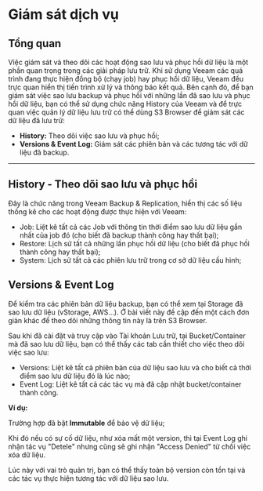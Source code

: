 # Giám sát dịch vụ

## Tổng quan

Việc giám sát và theo dõi các hoạt động sao lưu và phục hồi dữ liệu là một phần quan trọng trong các giải pháp lưu trữ. Khi sử dụng Veeam các quá trình đang thực hiện đồng bộ (chạy job) hay phục hồi dữ liệu, Veeam đều trực quan hiển thị tiến trình xử lý và thông báo kết quả. Bên cạnh đó, để bạn giám sát việc sao lưu backup và phục hồi với những lần đã sao lưu và phục hồi dữ liệu, bạn có thể sử dụng chức năng History của Veeam và để trực quan việc quản lý dữ liệu lưu trữ có thể dùng S3 Browser để giám sát các dữ liệu đã lưu trữ:

* **History:** Theo dõi việc sao lưu và phục hồi;
* **Versions & Event Log:** Giám sát các phiên bản và các tương tác với dữ liệu đã backup.

***

## History - Theo dõi sao lưu và phục hồi 

Đây là chức năng trong Veeam Backup & Replication, hiển thị các số liệu thống kê cho các hoạt động được thực hiện với Veeam:

* Job: Liệt kê tất cả các Job với thông tin thời điểm sao lưu dữ liệu gần nhất của job đó (cho biết đã backup thành công hay thất bại);
* Restore: Lịch sử tất cả những lần phục hồi dữ liệu (cho biết đã phục hồi thành công hay thất bại);
* System: Lịch sử tất cả các phiên lưu trữ trong cơ sở dữ liệu cấu hình;

## Versions & Event Log

Để kiểm tra các phiên bản dữ liệu backup, bạn có thể xem tại Storage đã sao lưu dữ liệu (vStorage, AWS...). Ở bài viết này đề cập đến một cách đơn giản khác để theo dõi những thông tin này là trên S3 Browser.

Sau khi đã cài đặt và truy cập vào Tài khoản Lưu trữ, tại Bucket/Container mà đã sao lưu dữ liệu, bạn có thể thấy các tab cần thiết cho việc theo dõi việc sao lưu:

* Versions: Liệt kê tất cả phiên bản của dữ liệu sao lưu và cho biết cả thời điểm sao lưu dữ liệu đó là lúc nào;
* Event Log: Liệt kê tất cả các tác vụ mà đã cập nhật bucket/container thành công.

**Ví dụ:**

Trường hợp đã bật **Immutable** để bảo vệ dữ liệu;

Khi đó nếu có sự cố dữ liệu, như xóa mất một version, thì tại Event Log ghi nhận tác vụ "Detele" nhưng cũng sẽ ghi nhận "Access Denied" từ chối việc xóa dữ liệu.

Lúc này với vai trò quản trị, bạn có thể thấy toàn bộ version còn tồn tại và các tác vụ thực hiện tương tác với dữ liệu sao lưu.
